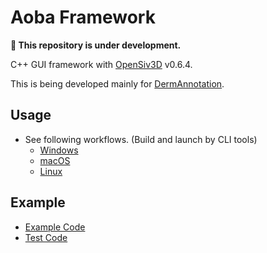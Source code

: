 # Aoba Framework

**:construction: This repository is under development.**

C++ GUI framework with [OpenSiv3D](https://github.com/Siv3D/OpenSiv3D) v0.6.4.

This is being developed mainly for [DermAnnotation](https://kondoa9.github.io/DermAnnotation/).

## Usage

- See following workflows. (Build and launch by CLI tools)
  - [Windows](https://github.com/athnomedical/Aoba/blob/main/.github/workflows/ci.yml#L23-L33)
  - [macOS](https://github.com/athnomedical/Aoba/blob/main/.github/workflows/ci.yml#L40-L52)
  - [Linux](https://github.com/athnomedical/Aoba/blob/main/.github/workflows/ci.yml#L59-L116)

## Example

- [Example Code](https://github.com/athnomedical/Aoba/blob/main/Test/Example/Example.cpp)
- [Test Code](https://github.com/athnomedical/Aoba/tree/main/Test/LaunchTest)
